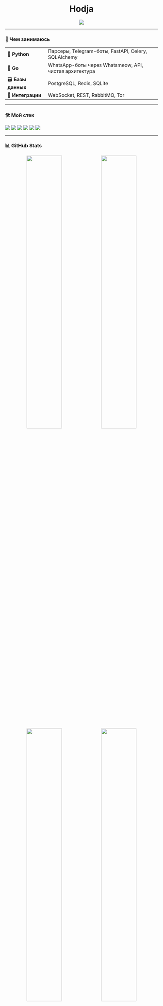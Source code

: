 <h1 align="center">Hodja</h1>


<p align="center">
  <img src="https://media.giphy.com/media/xT9IgzoKnwFNmISR8I/giphy.gif" style="max-width: 100%; height: auto;" />
</p>


---

### 🚀 Чем занимаюсь

<table>
  <tr>
    <td>🐍 <strong>Python</strong></td>
    <td>Парсеры, Telegram-боты, FastAPI, Celery, SQLAlchemy</td>
  </tr>
  <tr>
    <td>🦫 <strong>Go</strong></td>
    <td>WhatsApp-боты через Whatsmeow, API, чистая архитектура</td>
  </tr>
  <tr>
    <td>🗃 <strong>Базы данных</strong></td>
    <td>PostgreSQL, Redis, SQLite</td>
  </tr>
  <tr>
    <td>📡 <strong>Интеграции</strong></td>
    <td>WebSocket, REST, RabbitMQ, Tor</td>
  </tr>
</table>

---

### 🛠 Мой стек

<p align="left">
  <img src="https://img.shields.io/badge/Python-3670A0?style=for-the-badge&logo=python&logoColor=ffdd54"/>
  <img src="https://img.shields.io/badge/Go-00ADD8?style=for-the-badge&logo=go&logoColor=white"/>
  <img src="https://img.shields.io/badge/PostgreSQL-316192?style=for-the-badge&logo=postgresql&logoColor=white"/>
  <img src="https://img.shields.io/badge/Redis-DC382D?style=for-the-badge&logo=redis&logoColor=white"/>
  <img src="https://img.shields.io/badge/FastAPI-009688?style=for-the-badge&logo=fastapi&logoColor=white"/>
  <img src="https://img.shields.io/badge/Telegram%20Bot-2CA5E0?style=for-the-badge&logo=telegram&logoColor=white"/>
</p>

---

### 📊 GitHub Stats

<p align="center">
  <img src="https://github-readme-stats.vercel.app/api?username=utofa&show_icons=true&theme=radical" width="48%" />
  <img src="https://github-readme-streak-stats.herokuapp.com/?user=utofa&theme=radical" width="48%" />
</p>

<p align="center">
  <img src="https://github-profile-summary-cards.vercel.app/api/cards/repos-per-language?username=utofa&theme=radical" width="48%" />
  <img src="https://github-profile-summary-cards.vercel.app/api/cards/most-commit-language?username=utofa&theme=radical" width="48%" />
</p>

---

### 📫 Связаться со мной

<p align="left">
  <a href="https://t.me/hodja_kas" target="_blank">
    <img src="https://img.shields.io/badge/Telegram-2CA5E0?style=for-the-badge&logo=telegram&logoColor=white" alt="Telegram"/>
  </a>
  <a href="mailto:utofautofa@gmail.com">
    <img src="https://img.shields.io/badge/Email-D14836?style=for-the-badge&logo=gmail&logoColor=white" alt="Email"/>
  </a>
</p>

---

### 💬 Мотто

> «Чистый код — как чистый разум. Если не можешь объяснить — перепиши.»

